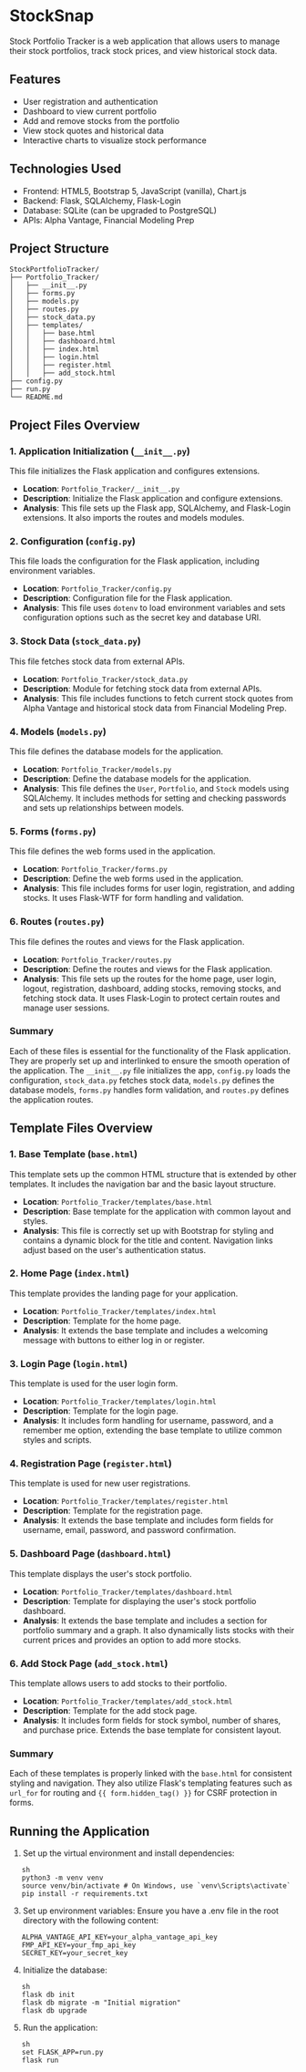 # StockSnap

Stock Portfolio Tracker is a web application that allows users to manage their stock portfolios, track stock prices, and view historical stock data.

## Features

- User registration and authentication
- Dashboard to view current portfolio
- Add and remove stocks from the portfolio
- View stock quotes and historical data
- Interactive charts to visualize stock performance

## Technologies Used

- Frontend: HTML5, Bootstrap 5, JavaScript (vanilla), Chart.js
- Backend: Flask, SQLAlchemy, Flask-Login
- Database: SQLite (can be upgraded to PostgreSQL)
- APIs: Alpha Vantage, Financial Modeling Prep

## Project Structure

```plaintext
StockPortfolioTracker/
├── Portfolio_Tracker/
│   ├── __init__.py
│   ├── forms.py
│   ├── models.py
│   ├── routes.py
│   ├── stock_data.py
│   ├── templates/
│   │   ├── base.html
│   │   ├── dashboard.html
│   │   ├── index.html
│   │   ├── login.html
│   │   ├── register.html
│   │   ├── add_stock.html
├── config.py
├── run.py
└── README.md
```

## Project Files Overview

### 1. Application Initialization (`__init__.py`)
This file initializes the Flask application and configures extensions.

- **Location**: `Portfolio_Tracker/__init__.py`
- **Description**: Initialize the Flask application and configure extensions.
- **Analysis**: This file sets up the Flask app, SQLAlchemy, and Flask-Login extensions. It also imports the routes and models modules.

### 2. Configuration (`config.py`)
This file loads the configuration for the Flask application, including environment variables.

- **Location**: `Portfolio_Tracker/config.py`
- **Description**: Configuration file for the Flask application.
- **Analysis**: This file uses `dotenv` to load environment variables and sets configuration options such as the secret key and database URI.

### 3. Stock Data (`stock_data.py`)
This file fetches stock data from external APIs.

- **Location**: `Portfolio_Tracker/stock_data.py`
- **Description**: Module for fetching stock data from external APIs.
- **Analysis**: This file includes functions to fetch current stock quotes from Alpha Vantage and historical stock data from Financial Modeling Prep.

### 4. Models (`models.py`)
This file defines the database models for the application.

- **Location**: `Portfolio_Tracker/models.py`
- **Description**: Define the database models for the application.
- **Analysis**: This file defines the `User`, `Portfolio`, and `Stock` models using SQLAlchemy. It includes methods for setting and checking passwords and sets up relationships between models.

### 5. Forms (`forms.py`)
This file defines the web forms used in the application.

- **Location**: `Portfolio_Tracker/forms.py`
- **Description**: Define the web forms used in the application.
- **Analysis**: This file includes forms for user login, registration, and adding stocks. It uses Flask-WTF for form handling and validation.

### 6. Routes (`routes.py`)
This file defines the routes and views for the Flask application.

- **Location**: `Portfolio_Tracker/routes.py`
- **Description**: Define the routes and views for the Flask application.
- **Analysis**: This file sets up the routes for the home page, user login, logout, registration, dashboard, adding stocks, removing stocks, and fetching stock data. It uses Flask-Login to protect certain routes and manage user sessions.

### Summary
Each of these files is essential for the functionality of the Flask application. They are properly set up and interlinked to ensure the smooth operation of the application. The `__init__.py` file initializes the app, `config.py` loads the configuration, `stock_data.py` fetches stock data, `models.py` defines the database models, `forms.py` handles form validation, and `routes.py` defines the application routes.


## Template Files Overview

### 1. Base Template (`base.html`)
This template sets up the common HTML structure that is extended by other templates. It includes the navigation bar and the basic layout structure.

- **Location**: `Portfolio_Tracker/templates/base.html`
- **Description**: Base template for the application with common layout and styles.
- **Analysis**: This file is correctly set up with Bootstrap for styling and contains a dynamic block for the title and content. Navigation links adjust based on the user's authentication status.

### 2. Home Page (`index.html`)
This template provides the landing page for your application.

- **Location**: `Portfolio_Tracker/templates/index.html`
- **Description**: Template for the home page.
- **Analysis**: It extends the base template and includes a welcoming message with buttons to either log in or register.

### 3. Login Page (`login.html`)
This template is used for the user login form.

- **Location**: `Portfolio_Tracker/templates/login.html`
- **Description**: Template for the login page.
- **Analysis**: It includes form handling for username, password, and a remember me option, extending the base template to utilize common styles and scripts.

### 4. Registration Page (`register.html`)
This template is used for new user registrations.

- **Location**: `Portfolio_Tracker/templates/register.html`
- **Description**: Template for the registration page.
- **Analysis**: It extends the base template and includes form fields for username, email, password, and password confirmation.

### 5. Dashboard Page (`dashboard.html`)
This template displays the user's stock portfolio.

- **Location**: `Portfolio_Tracker/templates/dashboard.html`
- **Description**: Template for displaying the user's stock portfolio dashboard.
- **Analysis**: It extends the base template and includes a section for portfolio summary and a graph. It also dynamically lists stocks with their current prices and provides an option to add more stocks.

### 6. Add Stock Page (`add_stock.html`)
This template allows users to add stocks to their portfolio.

- **Location**: `Portfolio_Tracker/templates/add_stock.html`
- **Description**: Template for the add stock page.
- **Analysis**: It includes form fields for stock symbol, number of shares, and purchase price. Extends the base template for consistent layout.

### Summary
Each of these templates is properly linked with the `base.html` for consistent styling and navigation. They also utilize Flask's templating features such as `url_for` for routing and `{{ form.hidden_tag() }}` for CSRF protection in forms.


## Running the Application

1. Set up the virtual environment and install dependencies:
```plaintext
   sh
   python3 -m venv venv
   source venv/bin/activate # On Windows, use `venv\Scripts\activate`
   pip install -r requirements.txt
```

3. Set up environment variables:
   Ensure you have a .env file in the root directory with the following content:
  
```plaintext
   ALPHA_VANTAGE_API_KEY=your_alpha_vantage_api_key
   FMP_API_KEY=your_fmp_api_key
   SECRET_KEY=your_secret_key
```

4. Initialize the database:
```plaintext
   sh
   flask db init
   flask db migrate -m "Initial migration"
   flask db upgrade
```

5. Run the application:
```plaintext
   sh
   set FLASK_APP=run.py
   flask run
```
